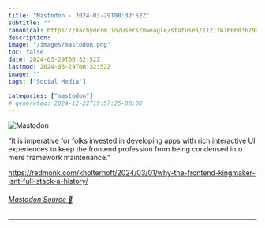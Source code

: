 ```yaml
---
title: "Mastodon - 2024-03-29T00:32:52Z"
subtitle: ""
canonical: https://hachyderm.io/users/mweagle/statuses/112176160603629915
description:
image: "/images/mastodon.png"
toc: false
date: 2024-03-29T00:32:52Z
lastmod: 2024-03-29T00:32:52Z
image: ""
tags: ["Social Media"]

categories: ["mastodon"]
# generated: 2024-12-22T19:57:25-08:00
---
```

![Mastodon](/images/mastodon.png)

<p>“It is imperative for folks invested in developing apps with rich interactive UI experiences to keep the frontend profession from being condensed into mere framework maintenance.&quot;</p><p><a href="https://redmonk.com/kholterhoff/2024/03/01/why-the-frontend-kingmaker-isnt-full-stack-a-history/" target="_blank" rel="nofollow noopener noreferrer" translate="no"><span class="invisible">https://</span><span class="ellipsis">redmonk.com/kholterhoff/2024/0</span><span class="invisible">3/01/why-the-frontend-kingmaker-isnt-full-stack-a-history/</span></a></p>


###### [Mastodon Source 🐘](https://hachyderm.io/@mweagle/112176160603629915)

___
